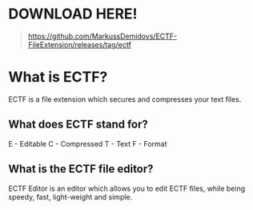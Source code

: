 # DOWNLOAD HERE!
> https://github.com/MarkussDemidovs/ECTF-FileExtension/releases/tag/ectf

# What is ECTF?
ECTF is a file extension which secures and compresses your text files.

## What does ECTF stand for?
E - Editable C - Compressed T - Text F - Format

## What is the ECTF file editor?
ECTF Editor is an editor which allows you to edit ECTF files, while being speedy, fast, light-weight and simple.

